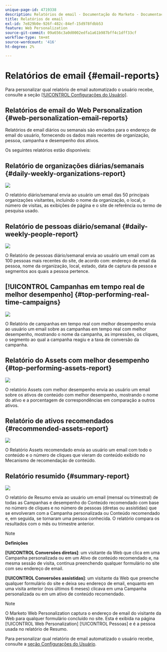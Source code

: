 ```yaml
---
unique-page-id: 4719338
description: Relatórios de email - Documentação do Marketo - Documentação do produto
title: Relatórios de email
exl-id: 7e829b0e-926f-482c-84ef-15d978fdbb53
feature: Web Personalization
source-git-commit: 09a656c3a0d0002edfa1a61b987bff4c1dff33cf
workflow-type: tm+mt
source-wordcount: '416'
ht-degree: 2%

---
```


# Relatórios de email {#email-reports}

Para personalizar qual relatório de email automatizado o usuário recebe, consulte a seção [[!UICONTROL Configurações do Usuário]](/help/marketo/product-docs/web-personalization/getting-started/user-settings.md).

## Relatórios de email do Web Personalization {#web-personalization-email-reports}

Relatórios de email diários ou semanais são enviados para o endereço de email do usuário, fornecendo os dados mais recentes de organização, pessoa, campanha e desempenho dos ativos.

Os seguintes relatórios estão disponíveis:

## Relatório de organizações diárias/semanais {#daily-weekly-organizations-report}

![](assets/image2014-12-6-13-3a32-3a8.png)

O relatório diário/semanal envia ao usuário um email das 50 principais organizações visitantes, incluindo o nome da organização, o local, o número de visitas, as exibições de página e o site de referência ou termo de pesquisa usado.

## Relatório de pessoas diário/semanal {#daily-weekly-people-report}

![](assets/two.png)

O Relatório de pessoas diário/semanal envia ao usuário um email com as 100 pessoas mais recentes do site, de acordo com: endereço de email da pessoa, nome da organização, local, estado, data de captura da pessoa e segmentos aos quais a pessoa pertence.

## [!UICONTROL Campanhas em tempo real de melhor desempenho] {#top-performing-real-time-campaigns}

![](assets/image2014-12-6-13-3a32-3a31.png)

O Relatório de campanhas em tempo real com melhor desempenho envia ao usuário um email sobre as campanhas em tempo real com melhor desempenho, mostrando o nome da campanha, as impressões, os cliques, o segmento ao qual a campanha reagiu e a taxa de conversão da campanha.

## Relatório do Assets com melhor desempenho {#top-performing-assets-report}

![](assets/image2014-12-6-13-3a29-3a5.png)

O relatório Assets com melhor desempenho envia ao usuário um email sobre os ativos de conteúdo com melhor desempenho, mostrando o nome do ativo e a porcentagem de correspondências em comparação a outros ativos.

## Relatório de ativos recomendados {#recommended-assets-report}

![](assets/image2014-12-6-13-3a28-3a43.png)

O Relatório Assets recomendado envia ao usuário um email com todo o conteúdo e o número de cliques que vieram do conteúdo exibido no Mecanismo de recomendação de conteúdo.

## Relatório resumido {#summary-report}

![](assets/six.png)

O relatório de Resumo envia ao usuário um email (mensal ou trimestral) de todas as Campanhas e desempenho do Conteúdo recomendado com base no número de cliques e no número de pessoas (diretas ou assistidas) que se envolveram com a Campanha personalizada ou Conteúdo recomendado e, em seguida, se tornaram uma pessoa conhecida. O relatório compara os resultados com o mês ou trimestre anterior.

>[!NOTE]
>
>**Definições**
>
>**[!UICONTROL Conversões diretas]**: um visitante da Web que clica em uma Campanha personalizada ou em um Ativo de conteúdo recomendado e, na mesma sessão de visita, continua preenchendo qualquer formulário no site com seu endereço de email.
>
>**[!UICONTROL Conversões assistidas]**: um visitante da Web que preenche qualquer formulário do site e deixa seu endereço de email, enquanto em uma visita anterior (nos últimos 6 meses) clicava em uma Campanha personalizada ou em um ativo de conteúdo recomendado.

>[!NOTE]
>
>O Marketo Web Personalization captura o endereço de email do visitante da Web para qualquer formulário concluído no site. Esta é exibida na página [!UICONTROL Web Personalization] [!UICONTROL Pessoas] e é a pessoa usada no relatório de Resumo.

Para personalizar qual relatório de email automatizado o usuário recebe, consulte a [seção Configurações do Usuário](/help/marketo/product-docs/web-personalization/getting-started/user-settings.md).
